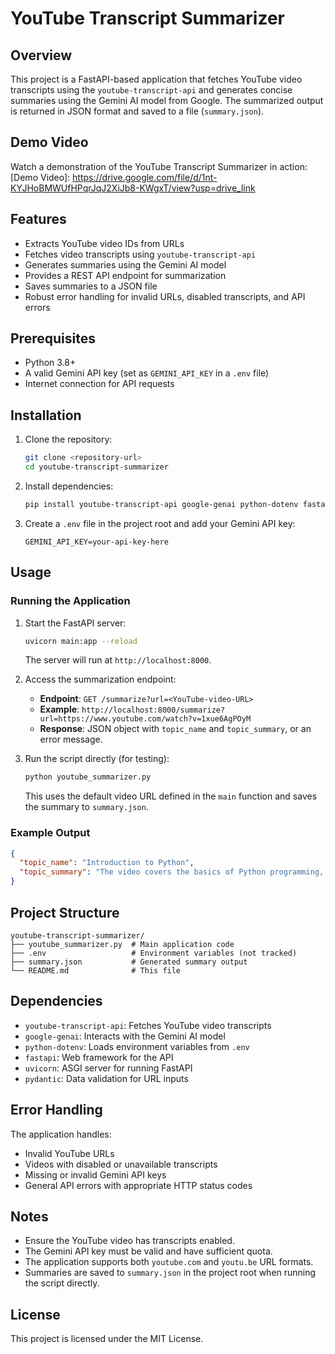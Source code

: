 # YouTube Transcript Summarizer

## Overview
This project is a FastAPI-based application that fetches YouTube video transcripts using the `youtube-transcript-api` and generates concise summaries using the Gemini AI model from Google. The summarized output is returned in JSON format and saved to a file (`summary.json`).

## Demo Video
Watch a demonstration of the YouTube Transcript Summarizer in action:  
[Demo Video]: https://drive.google.com/file/d/1nt-KYJHoBMWUfHPqrJqJ2XiJb8-KWgxT/view?usp=drive_link 


## Features
- Extracts YouTube video IDs from URLs
- Fetches video transcripts using `youtube-transcript-api`
- Generates summaries using the Gemini AI model
- Provides a REST API endpoint for summarization
- Saves summaries to a JSON file
- Robust error handling for invalid URLs, disabled transcripts, and API errors

## Prerequisites
- Python 3.8+
- A valid Gemini API key (set as `GEMINI_API_KEY` in a `.env` file)
- Internet connection for API requests

## Installation
1. Clone the repository:
   ```bash
   git clone <repository-url>
   cd youtube-transcript-summarizer
   ```

2. Install dependencies:
   ```bash
   pip install youtube-transcript-api google-genai python-dotenv fastapi uvicorn pydantic
   ```

3. Create a `.env` file in the project root and add your Gemini API key:
   ```env
   GEMINI_API_KEY=your-api-key-here
   ```

## Usage
### Running the Application
1. Start the FastAPI server:
   ```bash
   uvicorn main:app --reload
   ```
   The server will run at `http://localhost:8000`.

2. Access the summarization endpoint:
   - **Endpoint**: `GET /summarize?url=<YouTube-video-URL>`
   - **Example**: `http://localhost:8000/summarize?url=https://www.youtube.com/watch?v=1xue6AgPOyM`
   - **Response**: JSON object with `topic_name` and `topic_summary`, or an error message.

3. Run the script directly (for testing):
   ```bash
   python youtube_summarizer.py
   ```
   This uses the default video URL defined in the `main` function and saves the summary to `summary.json`.

### Example Output
```json
{
  "topic_name": "Introduction to Python",
  "topic_summary": "The video covers the basics of Python programming, including variables, data types, and control structures."
}
```




## Project Structure
```
youtube-transcript-summarizer/
├── youtube_summarizer.py  # Main application code
├── .env                   # Environment variables (not tracked)
├── summary.json           # Generated summary output
└── README.md              # This file
```

## Dependencies
- `youtube-transcript-api`: Fetches YouTube video transcripts
- `google-genai`: Interacts with the Gemini AI model
- `python-dotenv`: Loads environment variables from `.env`
- `fastapi`: Web framework for the API
- `uvicorn`: ASGI server for running FastAPI
- `pydantic`: Data validation for URL inputs

## Error Handling
The application handles:
- Invalid YouTube URLs
- Videos with disabled or unavailable transcripts
- Missing or invalid Gemini API keys
- General API errors with appropriate HTTP status codes

## Notes
- Ensure the YouTube video has transcripts enabled.
- The Gemini API key must be valid and have sufficient quota.
- The application supports both `youtube.com` and `youtu.be` URL formats.
- Summaries are saved to `summary.json` in the project root when running the script directly.

## License
This project is licensed under the MIT License.
